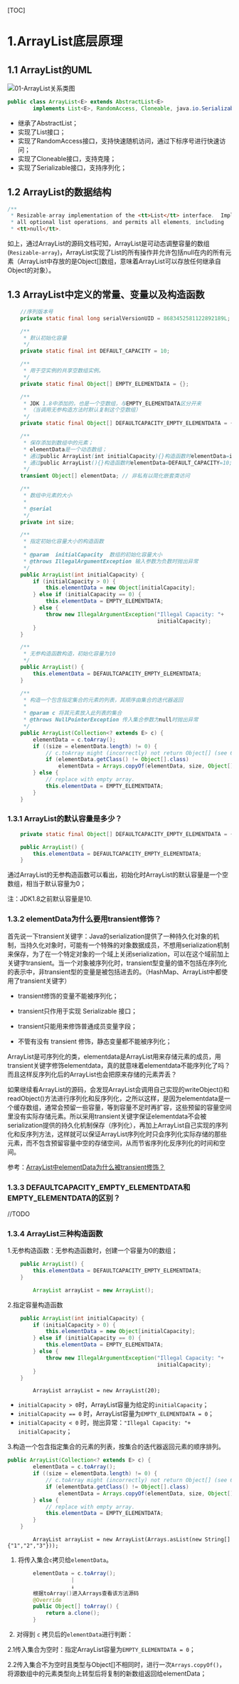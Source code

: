 [TOC]

# 1.ArrayList底层原理

## 1.1 ArrayList的UML

![01-ArrayList关系类图](01-ArrayList关系类图.png)

```java
public class ArrayList<E> extends AbstractList<E>
        implements List<E>, RandomAccess, Cloneable, java.io.Serializable{...｝
```

- 继承了AbstractList；
- 实现了List接口；
- 实现了RandomAccess接口，支持快速随机访问，通过下标序号进行快速访问；
- 实现了Cloneable接口，支持克隆；
- 实现了Serializable接口，支持序列化；

## 1.2 ArrayList的数据结构

```java
/**
 * Resizable-array implementation of the <tt>List</tt> interface.  Implements
 * all optional list operations, and permits all elements, including
 * <tt>null</tt>. 
```

​		如上，通过ArrayList的源码文档可知，ArrayList是可动态调整容量的数组(`Resizable-array`)，ArrayList实现了List的所有操作并允许包括null在内的所有元素（ArrayList中存放的是Object[]数组，意味着ArrayList可以存放任何继承自Object的对象）。

## 1.3 ArrayList中定义的常量、变量以及构造函数

```java
	//序列版本号
	private static final long serialVersionUID = 8683452581122892189L;

    /**
     * 默认初始化容量
     */
    private static final int DEFAULT_CAPACITY = 10;

    /**
     * 用于空实例的共享空数组实例。
     */
    private static final Object[] EMPTY_ELEMENTDATA = {};

    /**
     * JDK 1.8中添加的，也是一个空数组，与EMPTY_ELEMENTDATA区分开来
     * （当调用无参构造方法时默认复制这个空数组）
     */
    private static final Object[] DEFAULTCAPACITY_EMPTY_ELEMENTDATA = {};

    /**
     * 保存添加到数组中的元素；
     * elementData是一个动态数组；
     * 通过public ArrayList(int initialCapacity){}构造函数时elementData=initialCapacity;
     * 通过public ArrayList(){}构造函数时elementData=DEFAULT_CAPACITY=10;
     */
    transient Object[] elementData; // 非私有以简化嵌套类访问

    /**
     * 数组中元素的大小
     *
     * @serial
     */
    private int size;

 	/**
     * 指定初始化容量大小的构造函数
     *
     * @param  initialCapacity  数组的初始化容量大小
     * @throws IllegalArgumentException 输入参数为负数时抛出异常
     */
    public ArrayList(int initialCapacity) {
        if (initialCapacity > 0) {
            this.elementData = new Object[initialCapacity];
        } else if (initialCapacity == 0) {
            this.elementData = EMPTY_ELEMENTDATA;
        } else {
            throw new IllegalArgumentException("Illegal Capacity: "+
                                               initialCapacity);
        }
    }

    /**
     * 无参构造函数构造，初始化容量为10
     */
    public ArrayList() {
        this.elementData = DEFAULTCAPACITY_EMPTY_ELEMENTDATA;
    }

    /**
     * 构造一个包含指定集合的元素的列表，其顺序由集合的迭代器返回
     *
     * @param c 将其元素放入此列表的集合
     * @throws NullPointerException 传入集合参数为null时抛出异常
     */
    public ArrayList(Collection<? extends E> c) {
        elementData = c.toArray();
        if ((size = elementData.length) != 0) {
            // c.toArray might (incorrectly) not return Object[] (see 6260652)
            if (elementData.getClass() != Object[].class)
                elementData = Arrays.copyOf(elementData, size, Object[].class);
        } else {
            // replace with empty array.
            this.elementData = EMPTY_ELEMENTDATA;
        }
    }
```

### 1.3.1 ArrayList的默认容量是多少？

```java
 	private static final Object[] DEFAULTCAPACITY_EMPTY_ELEMENTDATA = {};

	public ArrayList() {
        this.elementData = DEFAULTCAPACITY_EMPTY_ELEMENTDATA;
    }
```

​		通过ArrayList的无参构造函数可以看出，初始化时ArrayList的默认容量是一个空数组，相当于默认容量为0；

注：JDK1.8之前默认容量是10.

### 1.3.2 elementData为什么要用transient修饰？

​		首先说一下transient关键字：Java的serialization提供了一种持久化对象的机制，当持久化对象时，可能有一个特殊的对象数据成员，不想用serialization机制来保存，为了在一个特定对象的一个域上关闭serialization，可以在这个域前加上关键字transient。当一个对象被序列化时，transient型变量的值不包括在序列化的表示中，非transient型的变量是被包括进去的。（HashMap、ArrayList中都使用了transient关键字）

- transient修饰的变量不能被序列化；

- transient只作用于实现 Serializable 接口；

- transient只能用来修饰普通成员变量字段；

- 不管有没有 transient 修饰，静态变量都不能被序列化；

​	ArrayList是可序列化的类，elementdata是ArrayList用来存储元素的成员，用transient关键字修饰elementdata，真的就意味着elementdata不能序列化了吗？而且这样反序列化后的ArrayList也会把原来存储的元素弄丢？

   如果继续看ArrayList的源码，会发现ArrayList会调用自己实现的writeObject()和readObject()方法进行序列化和反序列化，之所以这样，是因为elementdata是一个缓存数组，通常会预留一些容量，等到容量不足时再扩容，这些预留的容量空间里没有实际存储元素。所以采用transient关键字保证elementdata不会被serialization提供的持久化机制保存（序列化），再加上ArrayList自己实现的序列化和反序列方法，这样就可以保证ArrayList序列化时只会序列化实际存储的那些元素，而不包含预留容量中空的存储空间，从而节省序列化反序列化的时间和空间。

参考：[ArrayList中elementData为什么被transient修饰？](https://blog.csdn.net/zero__007/article/details/52166306)

### 1.3.3 DEFAULTCAPACITY_EMPTY_ELEMENTDATA和EMPTY_ELEMENTDATA的区别？

//TODO

### 1.3.4 ArrayList三种构造函数

1.无参构造函数：无参构造函数时，创建一个容量为0的数组；

```java
    public ArrayList() {
        this.elementData = DEFAULTCAPACITY_EMPTY_ELEMENTDATA;
    }
```

```java
        ArrayList arrayList = new ArrayList();
```

2.指定容量构造函数

```java
    public ArrayList(int initialCapacity) {
        if (initialCapacity > 0) {
            this.elementData = new Object[initialCapacity];
        } else if (initialCapacity == 0) {
            this.elementData = EMPTY_ELEMENTDATA;
        } else {
            throw new IllegalArgumentException("Illegal Capacity: "+
                                               initialCapacity);
        }
    }
```

```
        ArrayList arrayList = new ArrayList(20);
```

- `initialCapacity > 0`时，ArrayList容量为给定的`initialCapacity`；
- `initialCapacity == 0` 时，ArrayList容量为`EMPTY_ELEMENTDATA = 0`；
- `initialCapacity < 0` 时，抛出异常：`"Illegal Capacity: "+ initialCapacity`；

3.构造一个包含指定集合的元素的列表，按集合的迭代器返回元素的顺序排列。

```java
public ArrayList(Collection<? extends E> c) {
        elementData = c.toArray();
        if ((size = elementData.length) != 0) {
            // c.toArray might (incorrectly) not return Object[] (see 6260652)
            if (elementData.getClass() != Object[].class)
                elementData = Arrays.copyOf(elementData, size, Object[].class);
        } else {
            // replace with empty array.
            this.elementData = EMPTY_ELEMENTDATA;
        }
    }
```

```
        ArrayList arrayList = new ArrayList(Arrays.asList(new String[]{"1","2","3"}));
```

1. 将传入集合`c`拷贝给`elementData`。

```java
        elementData = c.toArray();
        			|
        			↓
        根据toArray()进入Arrays查看该方法源码
        @Override
        public Object[] toArray() {
            return a.clone();
        }
```

​	  2. 对得到 `c` 拷贝后的`elementData`进行判断：

​			2.1传入集合为空时：指定ArrayList容量为`EMPTY_ELEMENTDATA = 0`；

​			2.2传入集合不为空时且类型与Object[]不相同时，进行一次`Arrays.copyOf()`，将源数组中的元素类型向上转型后将复制的新数组返回给elementData；

























































